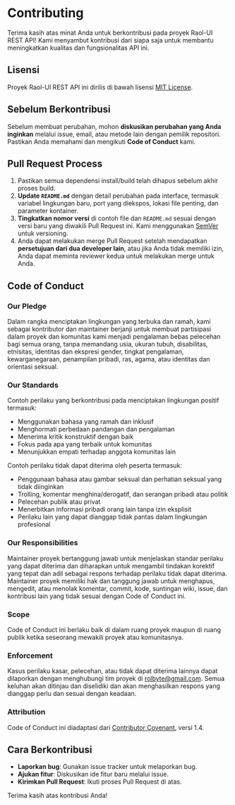 # Contributing

Terima kasih atas minat Anda untuk berkontribusi pada proyek Raol-UI REST API! Kami menyambut kontribusi dari siapa saja untuk membantu meningkatkan kualitas dan fungsionalitas API ini.

## Lisensi
Proyek Raol-UI REST API ini dirilis di bawah lisensi [MIT License](LICENSE).

## Sebelum Berkontribusi
Sebelum membuat perubahan, mohon **diskusikan perubahan yang Anda inginkan** melalui issue, email, atau metode lain dengan pemilik repositori. Pastikan Anda memahami dan mengikuti **Code of Conduct** kami.

## Pull Request Process
1. Pastikan semua dependensi install/build telah dihapus sebelum akhir proses build.
2. **Update `README.md`** dengan detail perubahan pada interface, termasuk variabel lingkungan baru, port yang diekspos, lokasi file penting, dan parameter kontainer.
3. **Tingkatkan nomor versi** di contoh file dan `README.md` sesuai dengan versi baru yang diwakili Pull Request ini. Kami menggunakan [SemVer](http://semver.org/) untuk versioning.
4. Anda dapat melakukan merge Pull Request setelah mendapatkan **persetujuan dari dua developer lain**, atau jika Anda tidak memiliki izin, Anda dapat meminta reviewer kedua untuk melakukan merge untuk Anda.

## Code of Conduct
### Our Pledge
Dalam rangka menciptakan lingkungan yang terbuka dan ramah, kami sebagai kontributor dan maintainer berjanji untuk membuat partisipasi dalam proyek dan komunitas kami menjadi pengalaman bebas pelecehan bagi semua orang, tanpa memandang usia, ukuran tubuh, disabilitas, etnisitas, identitas dan ekspresi gender, tingkat pengalaman, kewarganegaraan, penampilan pribadi, ras, agama, atau identitas dan orientasi seksual.

### Our Standards
Contoh perilaku yang berkontribusi pada menciptakan lingkungan positif termasuk:
* Menggunakan bahasa yang ramah dan inklusif
* Menghormati perbedaan pandangan dan pengalaman
* Menerima kritik konstruktif dengan baik
* Fokus pada apa yang terbaik untuk komunitas
* Menunjukkan empati terhadap anggota komunitas lain

Contoh perilaku tidak dapat diterima oleh peserta termasuk:
* Penggunaan bahasa atau gambar seksual dan perhatian seksual yang tidak diinginkan
* Trolling, komentar menghina/derogatif, dan serangan pribadi atau politik
* Pelecehan publik atau privat
* Menerbitkan informasi pribadi orang lain tanpa izin eksplisit
* Perilaku lain yang dapat dianggap tidak pantas dalam lingkungan profesional

### Our Responsibilities
Maintainer proyek bertanggung jawab untuk menjelaskan standar perilaku yang dapat diterima dan diharapkan untuk mengambil tindakan korektif yang tepat dan adil sebagai respons terhadap perilaku tidak dapat diterima.
Maintainer proyek memiliki hak dan tanggung jawab untuk menghapus, mengedit, atau menolak komentar, commit, kode, suntingan wiki, issue, dan kontribusi lain yang tidak sesuai dengan Code of Conduct ini.

### Scope
Code of Conduct ini berlaku baik di dalam ruang proyek maupun di ruang publik ketika seseorang mewakili proyek atau komunitasnya.

### Enforcement
Kasus perilaku kasar, pelecehan, atau tidak dapat diterima lainnya dapat dilaporkan dengan menghubungi tim proyek di [rolbyte@gmail.com](mailto:raolbyte@gmail.com). Semua keluhan akan ditinjau dan diselidiki dan akan menghasilkan respons yang dianggap perlu dan sesuai dengan keadaan.

### Attribution
Code of Conduct ini diadaptasi dari [Contributor Covenant](http://contributor-covenant.org), versi 1.4.

## Cara Berkontribusi
- **Laporkan bug**: Gunakan issue tracker untuk melaporkan bug.
- **Ajukan fitur**: Diskusikan ide fitur baru melalui issue.
- **Kirimkan Pull Request**: Ikuti proses Pull Request di atas.

Terima kasih atas kontribusi Anda!
